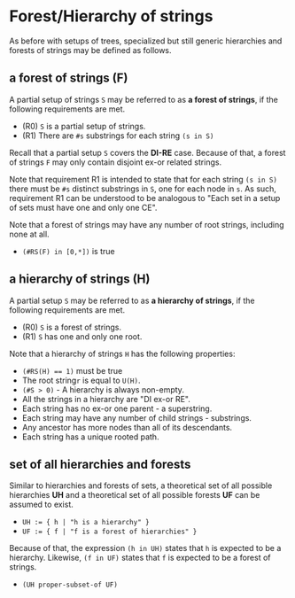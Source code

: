 
<!-- ======================================================================= -->
# Forest/Hierarchy of strings

As before with setups of trees, specialized but still generic hierarchies and
forests of strings may be defined as follows.

<!-- ======================================================================= -->
## a forest of strings (F)

A partial setup of strings `S` may be referred to as **a forest of strings**,
if the following requirements are met.

* (R0) `S` is a partial setup of strings.
* (R1) There are `#s` substrings for each string `(s in S)`

Recall that a partial setup `S` covers the **DI-RE** case. Because of that,
a forest of strings `F` may only contain disjoint ex-or related strings.

Note that requirement R1 is intended to state that for each string `(s in S)`
there must be `#s` distinct substrings in `S`, one for each node in `s`.
As such, requirement R1 can be understood to be analogous to "Each set in a
setup of sets must have one and only one CE".

Note that a forest of strings may have any number of root strings, including
none at all.

* `(#RS(F) in [0,*])` is true

<!-- ======================================================================= -->
## a hierarchy of strings (H)

A partial setup `S` may be referred to as **a hierarchy of strings**,
if the following requirements are met.

* (R0) `S` is a forest of strings.
* (R1) `S` has one and only one root.

Note that a hierarchy of strings `H` has the following properties:

* `(#RS(H) == 1)` must be true
* The root string`r` is equal to `U(H)`.
* `(#S > 0)` - A hierarchy is always non-empty.
* All the strings in a hierarchy are "DI ex-or RE".
* Each string has no ex-or one parent - a superstring.
* Each string may have any number of child strings - substrings.
* Any ancestor has more nodes than all of its descendants.
* Each string has a unique rooted path.

<!-- ======================================================================= -->
## set of all hierarchies and forests

Similar to hierarchies and forests of sets, a theoretical set of all possible
hierarchies **UH** and a theoretical set of all possible forests **UF** can be
assumed to exist.

* `UH := { h | "h is a hierarchy" }`
* `UF := { f | "f is a forest of hierarchies" }`

Because of that, the expression `(h in UH)` states that `h` is expected to be
a hierarchy. Likewise, `(f in UF)` states that `f` is expected to be a forest
of strings.

* `(UH proper-subset-of UF)`
